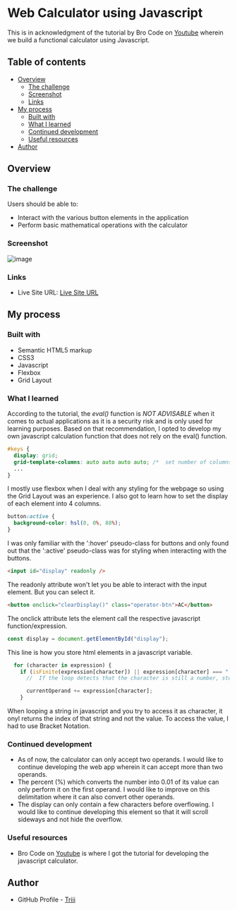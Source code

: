 # Web Calculator using Javascript

This is in acknowledgment of the tutorial by Bro Code on [Youtube](https://www.youtube.com/watch?v=I5kj-YsmWjM) wherein we build a functional calculator using Javascript.



## Table of contents

- [Overview](#overview)
  - [The challenge](#the-challenge)
  - [Screenshot](#screenshot)
  - [Links](#links)
- [My process](#my-process)
  - [Built with](#built-with)
  - [What I learned](#what-i-learned)
  - [Continued development](#continued-development)
  - [Useful resources](#useful-resources)
- [Author](#author)



## Overview

### The challenge

Users should be able to:

- Interact with the various button elements in the application
- Perform basic mathematical operations with the calculator


### Screenshot

![image](https://github.com/Triii3/two-operand-calculator/assets/119496362/90ecf0c1-5359-4880-8ef5-1504ee7c7529)


### Links

- Live Site URL: [Live Site URL](https://triii3.github.io/two-operand-calculator/)


  
## My process

### Built with

- Semantic HTML5 markup
- CSS3
- Javascript
- Flexbox
- Grid Layout


### What I learned

According to the tutorial, the *eval()* function is *NOT ADVISABLE* when it comes to actual applications as it is a security risk and is only used for learning purposes. Based on that recommendation, I opted to develop my own javascript calculation function that does not rely on the eval() function. 


```css
#keys {
  display: grid;
  grid-template-columns: auto auto auto auto; /*  set number of columns to 4  */
  ...
}
```

I mostly use flexbox when I deal with any styling for the webpage so using the Grid Layout was an experience. I also got to learn how to set the display of each element into 4 columns.


```css
button:active {
  background-color: hsl(0, 0%, 88%);
}
```

I was only familiar with the ':hover' pseudo-class for buttons and only found out that the ':active' pseudo-class was for styling when interacting with the buttons.


```html
<input id="display" readonly />
```

The readonly attribute won't let you be able to interact with the input element. But you can select it. 

```html
<button onclick="clearDisplay()" class="operator-btn">AC</button>
```

The onclick attribute lets the element call the respective javascript function/expression.


```javascript
const display = document.getElementById("display");
```

This line is how you store html elements in a javascript variable.


```javascript
  for (character in expression) {
    if (isFinite(expression[character]) || expression[character] === ".") {
      //  If the loop detects that the character is still a number, store as an operand

      currentOperand += expression[character];
    }
```

When looping a string in javascript and you try to access it as character, it onyl returns the index of that string and not the value. To access the value, I had to use Bracket Notation.



### Continued development

- As of now, the calculator can only accept two operands. I would like to continue developing the web app wherein it can accept more than two operands.
- The percent (%) which converts the number into 0.01 of its value can only perform it on the first operand. I would like to improve on this delimitation where it can also convert other operands.
- The display can only contain a few characters before overflowing. I would like to continue developing this element so that it will scroll sideways and not hide the overflow.

### Useful resources

- Bro Code on [Youtube](https://www.youtube.com/watch?v=I5kj-YsmWjM) is where I got the tutorial for developing the javascript calculator. 


## Author

- GitHub Profile - [Triii](https://github.com/Triii3)
